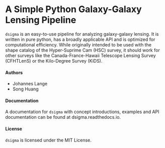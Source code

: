# A Simple Python Galaxy-Galaxy Lensing Pipeline

`dsigma` is an easy-to-use pipeline for analyzing galaxy-galaxy lensing. It is
written in pure python, has a broadly applicable API and is optimized for
computational efficiency. While originally intended to be used with the shape
catalog of the Hyper-Suprime Cam (HSC) survey, it should work for other
surveys like the Canada-France-Hawaii Telescope Lensing Survey (CFHTLenS) or
the Kilo-Degree Survey (KiDS).

#### Authors
* Johannes Lange
* Song Huang

#### Documentation

A documentation for `dsigma` with concept introductions, examples and API
documentation can be found at dsigma.readthedocs.io.

#### License

`dsigma` is licensed under the MIT License.
